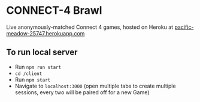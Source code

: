 # CONNECT-4 Brawl
Live anonymously-matched Connect 4 games, hosted on Heroku at [pacific-meadow-25747.herokuapp.com](https://pacific-meadow-25747.herokuapp.com/ "CONNECT-4 Brawl")


## To run local server
- Run `npm run start`
- `cd /client`
- Run `npm start`
- Navigate to `localhost:3000` (open multiple tabs to create multiple sessions, every two will be paired off for a new Game)